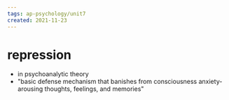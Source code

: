 ```yaml
---
tags: ap-psychology/unit7 
created: 2021-11-23
---
```


# repression

- in psychoanalytic theory
- "basic defense mechanism that banishes from consciousness anxiety-arousing thoughts, feelings, and memories"

<!---->